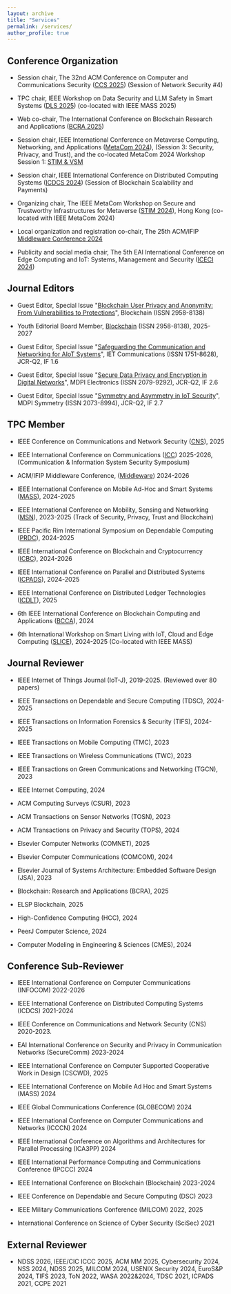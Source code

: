 ```yaml
---
layout: archive
title: "Services"
permalink: /services/
author_profile: true
---
```


## Conference Organization

- Session chair, The 32nd ACM Conference on Computer and Communications Security ([CCS 2025](https://www.sigsac.org/ccs/CCS2025/schedule/)) (Session of Network Security #4)

- TPC chair, IEEE Workshop on Data Security and LLM Safety in Smart Systems ([DLS 2025](https://ieeemass2025.github.io/ieeemass2025/listofworkshops.html)) (co-located with IEEE MASS 2025)

- Web co-chair, The International Conference on Blockchain Research and Applications ([BCRA 2025](https://bcra-conf.github.io/2025/))

- Session chair, IEEE International Conference on Metaverse Computing, Networking, and Applications ([MetaCom 2024](https://ieee-metacom.org/program.html)), (Session 3: Security, Privacy, and Trust), and the co-located MetaCom 2024 Workshop Session 1: [STIM & VSM](https://ieee-metacom.org/program.html)

- Session chair, IEEE International Conference on Distributed Computing Systems ([ICDCS 2024](https://icdcs2024.icdcs.org/main-conference-program/)) (Session of Blockchain Scalability and Payments)

- Organizing chair, The IEEE MetaCom Workshop on Secure and Trustworthy Infrastructures for Metaverse ([STIM 2024](https://ieee-metacom.org/workshop_stim.html)), Hong Kong (co-located with IEEE MetaCom 2024)

- Local organization and registration co-chair, The 25th ACM/IFIP [Middleware Conference 2024](https://middleware-conf.github.io/2024/organizing-committee/) 
  
- Publicity and social media chair, The 5th EAI International Conference on Edge Computing and IoT: Systems, Management and Security ([ICECI 2024](https://iceci-conference.eai-conferences.org/2024/committees/))

## Journal Editors

- Guest Editor, Special Issue "[Blockchain User Privacy and Anonymity: From Vulnerabilities to Protections](https://www.elspub.com/journals/blockchain/special_issues/blockchain-user-privacy-and-anonymity)", Blockchain (ISSN 2958-8138)

- Youth Editorial Board Member, [Blockchain](https://www.elspub.com/journals/blockchain/home/) (ISSN 2958-8138), 2025-2027

- Guest Editor, Special Issue "[Safeguarding the Communication and Networking for AIoT Systems](https://ietresearch.onlinelibrary.wiley.com/hub/journal/17518636/homepage/call-for-papers/si-2025-001208)", IET Communications (ISSN 1751-8628), JCR-Q2, IF 1.6

- Guest Editor, Special Issue "[Secure Data Privacy and Encryption in Digital Networks](https://www.mdpi.com/journal/electronics/special_issues/8K87O1YV29)", MDPI Electronics (ISSN 2079-9292), JCR-Q2, IF 2.6 

- Guest Editor, Special Issue "[Symmetry and Asymmetry in IoT Security](https://www.mdpi.com/journal/symmetry/special_issues/I29705V1C3)", MDPI Symmetry (ISSN 2073-8994), JCR-Q2, IF 2.7

## TPC Member

- IEEE Conference on Communications and Network Security ([CNS](https://cns2025.ieee-cns.org/)), 2025

- IEEE International Conference on Communications ([ICC](https://icc2025.ieee-icc.org/)) 2025-2026, (Communication & Information System Security Symposium)

- ACM/IFIP Middleware Conference, ([Middleware](https://middleware-conf.github.io/2024/program-committee/)) 2024-2026

- IEEE International Conference on Mobile Ad-Hoc and Smart Systems ([MASS](https://sites.google.com/view/ieee-mass-2024/commitee/program-committee?authuser=0)), 2024-2025

- IEEE International Conference on Mobility, Sensing and Networking ([MSN](https://ieee-msn.org/2023/progcom.php)), 2023-2025 (Track of Security, Privacy, Trust and Blockchain)

- IEEE Pacific Rim International Symposium on Dependable Computing ([PRDC](https://prdc.dependability.org/PRDC2024/organizing.html?id=tpc)), 2024-2025

- IEEE International Conference on Blockchain and Cryptocurrency ([ICBC](https://icbc2024.ieee-icbc.org/committees/technical-committee)), 2024-2026

- IEEE International Conference on Parallel and Distributed Systems ([ICPADS](https://attend.ieee.org/icpads/)), 2024-2025

- IEEE International Conference on Distributed Ledger Technologies ([ICDLT](https://icdlt.ieeepunesection.org/)), 2025

- 6th IEEE International Conference on Blockchain Computing and Applications ([BCCA](https://bcca-conference.org/2024/committee.php)), 2024

- 6th International Workshop on Smart Living with IoT, Cloud and Edge Computing ([SLICE](https://slice.iitr.ac.in/about.html)), 2024-2025 (Co-located with IEEE MASS)


## Journal Reviewer
- IEEE Internet of Things Journal (IoT-J), 2019-2025. (Reviewed over 80 papers)

- IEEE Transactions on Dependable and Secure Computing (TDSC), 2024-2025 

- IEEE Transactions on Information Forensics & Security (TIFS), 2024-2025

- IEEE Transactions on Mobile Computing (TMC), 2023

- IEEE Transactions on Wireless Communications (TWC), 2023

- IEEE Transactions on Green Communications and Networking (TGCN), 2023

- IEEE Internet Computing, 2024

- ACM Computing Surveys (CSUR), 2023

- ACM Transactions on Sensor Networks (TOSN), 2023

- ACM Transactions on Privacy and Security (TOPS), 2024

- Elsevier Computer Networks (COMNET), 2025

- Elsevier Computer Communications (COMCOM), 2024

- Elsevier Journal of Systems Architecture: Embedded Software Design (JSA), 2023

- Blockchain: Research and Applications (BCRA), 2025

- ELSP Blockchain, 2025

- High-Confidence Computing (HCC), 2024

- PeerJ Computer Science, 2024

- Computer Modeling in Engineering & Sciences (CMES), 2024

  

## Conference Sub-Reviewer
- IEEE International Conference on Computer Communications (INFOCOM) 2022-2026 

- IEEE International Conference on Distributed Computing Systems (ICDCS) 2021-2024  

- IEEE Conference on Communications and Network Security (CNS) 2020-2023.  

- EAI International Conference on Security and Privacy in Communication Networks (SecureComm) 2023-2024 

- IEEE International Conference on Computer Supported Cooperative Work in Design (CSCWD), 2025

- IEEE International Conference on Mobile Ad Hoc and Smart Systems (MASS) 2024

- IEEE Global Communications Conference (GLOBECOM) 2024

- IEEE International Conference on Computer Communications and Networks (ICCCN) 2024

- IEEE International Conference on Algorithms and Architectures for Parallel Processing (ICA3PP) 2024

- IEEE International Performance Computing and Communications Conference (IPCCC) 2024

- IEEE International Conference on Blockchain (Blockchain) 2023-2024

- IEEE Conference on Dependable and Secure Computing (DSC) 2023

- IEEE Military Communications Conference (MILCOM) 2022, 2025 

- International Conference on Science of Cyber Security (SciSec) 2021

## External Reviewer
- NDSS 2026, IEEE/CIC ICCC 2025, ACM MM 2025, Cybersecurity 2024, NSS 2024, NDSS 2025, MILCOM 2024, USENIX Security 2024, EuroS&P 2024, TIFS 2023, ToN 2022, WASA 2022&2024, TDSC 2021, ICPADS 2021, CCPE 2021
